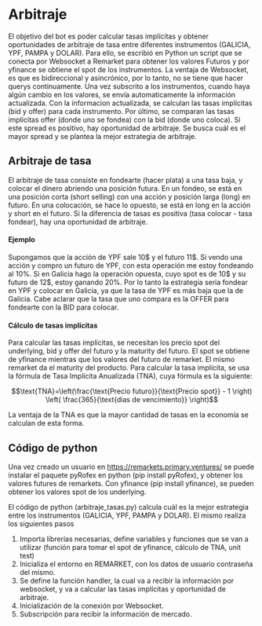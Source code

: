 
<h1 align="left"> Arbitraje </h1>
El objetivo del bot es poder calcular tasas implícitas y obtener oportunidades de arbitraje de tasa entre diferentes instrumentos (GALICIA, YPF, PAMPA y DOLAR). Para ello, se escribió en Python un script que se conecta por Websocket a Remarket para obtener los valores Futuros y por yfinance se obtiene el spot de los instrumentos. La ventaja de Websocket, es que es bidireccional y asincrónico, por lo tanto, no se tiene que hacer querys continuamente. Una vez subscrito a los instrumentos, cuando haya algún cambio en los valores, se envía automaticamente la información actualizada. Con la informacion actualizada, se calculan las tasas implícitas (bid y offer) para cada instrumento. Por último, se comparan las tasas implícitas offer (donde uno se fondea) con la bid (donde uno coloca). Si este spread es positivo, hay oportunidad de arbitraje. Se busca cuál es el mayor spread y se plantea la mejor estrategia de arbitraje.


<h2 align="left"> Arbitraje de tasa </h2>
El arbitraje de tasa consiste en fondearte (hacer plata) a una tasa baja, y colocar el dinero abriendo una posición futura. En un fondeo, se està en una posición corta (short selling) con una acción y posición larga (long) en futuro. En una colocación, se hace lo opuesto, se está en long en la acción y short en el futuro. Si la diferencia de tasas es positiva (tasa colocar - tasa fondear), hay una oportunidad de arbitraje.


<h4 align="left"> Ejemplo </h4>
Supongamos que la acción de YPF sale 10$ y el futuro 11$. Si vendo una acción y compro un futuro de YPF, con esta operación me estoy fondeando al 10%.
Si en Galicia hago la operación opuesta, cuyo spot es de 10$ y su futuro de 12$, estoy ganando 20%. Por lo tanto la estrategia seria fondear en YPF y colocar en Galicia, ya que la tasa de YPF es más baja que la de Galicia. Cabe aclarar que la tasa que uno compara es la OFFER para fondearte con la BID para colocar.


<h4 align="left"> Cálculo de tasas implícitas </h4>
Para calcular las tasas implícitas, se necesitan los precio spot del underlying, bid y offer del futuro y la maturity del futuro. El spot se obtiene de yfinance mientras que los valores del futuro de remarket. El mismo remarket da el maturity del producto. Para calcular la tasa implícita, se usa la fórmula de Tasa Implícita Anualizada (TNA), cuya fórmula es la siguiente: 

$$\text{TNA}=\left(\frac{\text{Precio futuro}}{\text{Precio spot}} - 1 \right) \left( \frac{365}{\text{dias de vencimiento}} \right)$$

La ventaja de la TNA es que la mayor cantidad de tasas en la economía se calculan de esta forma.


<h2 align="left"> Código de python </h2>

Una vez creado un usuario en https://remarkets.primary.ventures/ se puede instalar el paquete pyRofex en python (pip install pyRofex), y obtener los valores futures de remarkets. Con yfinance (pip install yfinance), se pueden obtener los valores spot de los underlying.

El código de python (arbitraje_tasas.py) calcula cuál es la mejor estrategia entre los instrumentos (GALICIA, YPF, PAMPA y DOLAR). El mismo realiza los siguientes pasos

1. Importa librerías necesarias, define variables y funciones que se van a utilizar (función para tomar el spot de yfinance, cálculo de TNA, unit test)
2. Inicializa el entorno en REMARKET, con los datos de usuario contraseña del mismo.
3. Se define la función handler, la cual va a recibir la información por websocket, y va a calcular las tasas implícitas y oportunidad de arbitraje.
4. Inicialización de la conexión por Websocket.
5. Subscripción para recibir la información de mercado.
